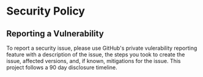 # Security Policy

## Reporting a Vulnerability

To report a security issue, please use GitHub's private vulerability reporting feature with a description of the issue, the steps you took to create the issue, affected versions, and, if known, mitigations for the issue. This project follows a 90 day disclosure timeline.

